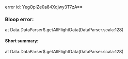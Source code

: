 error id: YegOpiZe0a84Xdjwy3T7zA==
### Bloop error:

at Data.DataParser$.getAllFlightData(DataParser.scala:128)
#### Short summary: 

at Data.DataParser$.getAllFlightData(DataParser.scala:128)